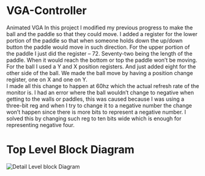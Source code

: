 # VGA-Controller
Animated VGA 
	In this project I modified my previous progress to make the ball and the paddle so that they could move. 
  I added a register for the lower portion of the paddle so that when someone holds down the up/down button 
  the paddle would move in such direction. For the upper portion of the paddle I just did the register – 72. 
  Seventy-two being the length of the paddle.  When it would reach the bottom or top the paddle won’t be moving. 
  For the ball I used a Y and X position registers. And just added eight for the other side of the ball.
  We made the ball move by having a position change register, one on X and one on Y.  
    I made all this change to happen at 60hz which the actual refresh rate of the monitor is. 
  I had an error where the ball wouldn’t change
  to negative when getting to the walls or paddles, this was caused because I was using a three-bit reg and when
  I try to change it to a negative number the change won’t happen since there is more bits to represent a 
  negative number.  I solved this by changing such reg to ten bits wide which is enough for representing negative four.
  
  
  # Top Level Block Diagram
![Detail Level block Diagram](https://camo.githubusercontent.com/bcb02353a16ac556b37567b8135a27514cff276d/687474703a2f2f692e696d6775722e636f6d2f66716174632e706e67)


